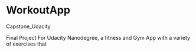 # WorkoutApp
Capstone_Udacity

Final Project For Udacity Nanodegree, a fitness and Gym App with a variety of exercises that 


